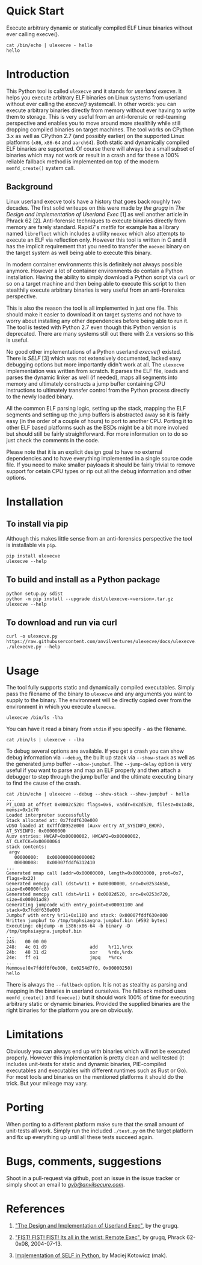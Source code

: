 # Quick Start

Execute arbitrary dynamic or statically compiled ELF Linux binaries without ever calling execve().

```
cat /bin/echo | ulexecve - hello
hello
```

# Introduction

This Python tool is called `ulexecve` and it stands for *userland execve*. It helps you execute arbitrary ELF binaries on Linux systems from userland without ever calling the *execve()* systemcall. In other words: you can execute arbitrary binaries directly from memory without ever having to write them to storage. This is very useful from an anti-forensic or red-teaming perspective and enables you to move around more stealthily while still dropping compiled binaries on target machines. The tool works on CPython 3.x as well as CPython 2.7 (and possibly earlier) on the supported Linux platforms (`x86`, `x86-64` and `aarch64`). Both static and dynamically compiled ELF binaries are supported. Of course there will always be a small subset of binaries which may not work or result in a crash and for these a 100% reliable fallback method is implemented on top of the modern `memfd_create()` system call.

## Background

Linux userland execve tools have a history that goes back roughly two decades. The first solid writeups on this were made by *the grugq* in *The Design and Implementation of Userland Exec* [1] as well another article in Phrack 62 [2]. Anti-forensic techniques to execute binaries directly from memory are farely standard. Rapid7's *mettle* for example has a library named `libreflect` which includes a utility `noexec` which also attempts to execute an ELF via reflection only. However this tool is written in C and it has the implicit requirement that you need to transfer the `noexec` binary on the target system as well being able to execute this binary.

In modern container environments this is definitely not always possible anymore. However a lot of container environments do contain a Python installation. Having the ability to simply download a Python script via `curl` or so on a target machine and then being able to execute this script to then stealthily execute arbitrary binaries is very useful from an anti-forensics perspective.

This is also the reason the tool is all implemented in just one file. This should make it easier to download it on target systems and not have to worry about installing any other dependencies before being able to run it. The tool is tested with Python 2.7 even though this Python version is deprecated. There are many systems still out there with 2.x versions so this is useful.

No good other implementations of a Python userland *execve()* existed. There is *SELF* [3] which was not extensively documented, lacked easy debugging options but more importantly didn't work at all. The `ulexecve` implementation was written from scratch. It parses the ELF file, loads and parses the dynamic linker as well (if needed), maps all segments into memory and ultimately constructs a jump buffer containing CPU instructions to ultimately transfer control from the Python process directly to the newly loaded binary.

All the common ELF parsing logic, setting up the stack, mapping the ELF segments and setting up the jump buffers is abstracted away so it is fairly easy (in the order of a couple of hours) to port to another CPU. Porting it to other ELF based platforms such as the BSDs might be a bit more involved but should still be fairly straightforward. For more information on to do so just check the comments in the code.

Please note that it is an explicit design goal to have no external dependencies and to have everything implemented in a single source code file. If you need to make smaller payloads it should be fairly trivial to remove support for cetain CPU types or rip out all the debug information and other options.

# Installation

## To install via pip

Although this makes little sense from an anti-forensics perspective the tool is installable via `pip`.

```
pip install ulexecve
ulexecve --help
```

## To build and install as a Python package

```
python setup.py sdist
python -m pip install --upgrade dist/ulexecve-<version>.tar.gz
ulexecve --help
```

## To download and run via curl
```
curl -o ulexecve.py https://raw.githubusercontent.com/anvilventures/ulexecve/docs/ulexecve.py
./ulexecve.py --help
```

# Usage

The tool fully supports static and dynamically compiled executables. Simply pass the filename of the binary to `ulexecve` and any arguments you want to supply to the binary. The environment will be directly copied over from the environment in which you execute `ulexecve`.

```
ulexecve /bin/ls -lha
```

You can have it read a binary from `stdin` if you specify `-` as the filename.

```
cat /bin/ls | ulexecve - -lha
```

To debug several options are available. If you get a crash you can show debug information via `--debug`, the built up stack via `--show-stack` as well as the generated jump buffer `--show-jumpbuf`. The `--jump-delay` option is very useful if you want to parse and map an ELF properly and then attach a debugger to step through the jump buffer and the ultimate executing binary to find the cause of the crash.


```
cat /bin/echo | ulexecve --debug --show-stack --show-jumpbuf - hello
...
PT_LOAD at offset 0x0002c520: flags=0x6, vaddr=0x2d520, filesz=0x1ad8, memsz=0x1c70
Loaded interpreter successfully
Stack allocated at: 0x7fddf630e000
vDSO loaded at 0x7ffd8952e000 (Auxv entry AT_SYSINFO_EHDR), AT_SYSINFO: 0x00000000
Auxv entries: HWCAP=0x00000002, HWCAP2=0x00000002, AT_CLKTCK=0x00000064
stack contents:
 argv
   00000000:   0x0000000000000002
   00000008:   0x00007fddf6312410
...
Generated mmap call (addr=0x00000000, length=0x00030000, prot=0x7, flags=0x22)
Generated memcpy call (dst=%r11 + 0x00000000, src=0x02534650, size=0x00000fc8)
Generated memcpy call (dst=%r11 + 0x0002d520, src=0x0253d720, size=0x00001ad8)
Generating jumpcode with entry_point=0x00001100 and stack=0x7fddf630e000
Jumpbuf with entry %r11+0x1100 and stack: 0x00007fddf630e000
Written jumpbuf to /tmp/tmphsiaygna.jumpbuf.bin (#592 bytes)
Executing: objdump -m i386:x86-64 -b binary -D /tmp/tmphsiaygna.jumpbuf.bin
...
245:   00 00 00
248:   4c 01 d9                add    %r11,%rcx
24b:   48 31 d2                xor    %rdx,%rdx
24e:   ff e1                   jmpq   *%rcx
...
Memmove(0x7fddf6f0e000, 0x0254d7f0, 0x00000250)
hello
```

There is always the `--fallback` option. It is not as stealthy as parsing and mapping in the binaries in userland ourselves. The fallback method uses `memfd_create()` and `fexecve()` but it should work 100% of time for executing arbitrary static or dynamic binaries. Provided the supplied binaries are the right binaries for the platform you are on obviously.

# Limitations

Obviously you can always end up with binaries which will not be executed properly. However this implementation is pretty clean and well tested (it includes unit-tests for static and dynamic binaries, PIE-compiled executables and executables with different runtimes such as Rust or Go). For most tools and binaries on the mentioned platforms it should do the trick. But your mileage may vary.

# Porting

When porting to a different platform make sure that the small amount of unit-tests all work. Simply run the included `./test.py` on the target platform and fix up everything up until all these tests succeed again.

# Bugs, comments, suggestions

Shoot in a pull-request via github, post an issue in the issue tracker or simply shoot an email to *gvb@anvilsecure.com*.

# References

1. ["The Design and Implementation of Userland Exec"](https://github.com/grugq/grugq.github.com/blob/master/docs/ul_exec.txt), by the grugq. 

2. ["FIST! FIST! FIST! Its all in the wrist: Remote Exec"](http://phrack.org/issues/62/8.html), by grugq, Phrack 62-0x08, 2004-07-13.

3. [Implementation of SELF in Python](https://github.com/mak/pyself), by Maciej Kotowicz (mak).
